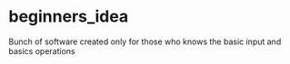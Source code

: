 # beginners_idea
Bunch of software created only for those who knows the basic input and basics operations 

